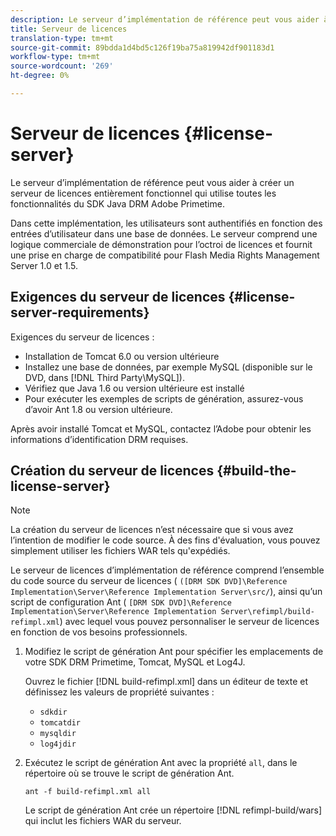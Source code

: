 ```yaml
---
description: Le serveur d’implémentation de référence peut vous aider à créer un serveur de licences entièrement fonctionnel qui utilise toutes les fonctionnalités du SDK Java DRM Adobe Primetime.
title: Serveur de licences
translation-type: tm+mt
source-git-commit: 89bdda1d4bd5c126f19ba75a819942df901183d1
workflow-type: tm+mt
source-wordcount: '269'
ht-degree: 0%

---
```



# Serveur de licences {#license-server}

Le serveur d’implémentation de référence peut vous aider à créer un serveur de licences entièrement fonctionnel qui utilise toutes les fonctionnalités du SDK Java DRM Adobe Primetime.

Dans cette implémentation, les utilisateurs sont authentifiés en fonction des entrées d’utilisateur dans une base de données. Le serveur comprend une logique commerciale de démonstration pour l’octroi de licences et fournit une prise en charge de compatibilité pour Flash Media Rights Management Server 1.0 et 1.5.

## Exigences du serveur de licences {#license-server-requirements}

Exigences du serveur de licences :

* Installation de Tomcat 6.0 ou version ultérieure
* Installez une base de données, par exemple MySQL (disponible sur le DVD, dans [!DNL Third Party\MySQL]).
* Vérifiez que Java 1.6 ou version ultérieure est installé
* Pour exécuter les exemples de scripts de génération, assurez-vous d’avoir Ant 1.8 ou version ultérieure.

Après avoir installé Tomcat et MySQL, contactez l’Adobe pour obtenir les informations d’identification DRM requises.

## Création du serveur de licences {#build-the-license-server}

>[!NOTE]
>
>La création du serveur de licences n’est nécessaire que si vous avez l’intention de modifier le code source. À des fins d&#39;évaluation, vous pouvez simplement utiliser les fichiers WAR tels qu&#39;expédiés.

Le serveur de licences d’implémentation de référence comprend l’ensemble du code source du serveur de licences ( `([DRM SDK DVD]\Reference Implementation\Server\Reference Implementation Server\src/`), ainsi qu’un script de configuration Ant ( `[DRM SDK DVD]\Reference Implementation\Server\Reference Implementation Server\refimpl/build-refimpl.xml`) avec lequel vous pouvez personnaliser le serveur de licences en fonction de vos besoins professionnels.

1. Modifiez le script de génération Ant pour spécifier les emplacements de votre SDK DRM Primetime, Tomcat, MySQL et Log4J.

   Ouvrez le fichier [!DNL build-refimpl.xml] dans un éditeur de texte et définissez les valeurs de propriété suivantes :

   * `sdkdir`
   * `tomcatdir`
   * `mysqldir`
   * `log4jdir`

1. Exécutez le script de génération Ant avec la propriété `all`, dans le répertoire où se trouve le script de génération Ant.

   ```
   ant -f build-refimpl.xml all
   ```

   Le script de génération Ant crée un répertoire [!DNL refimpl-build/wars] qui inclut les fichiers WAR du serveur.
